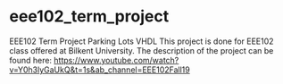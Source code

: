 # eee102_term_project
EEE102 Term Project Parking Lots VHDL
This project is done for EEE102 class offered at Bilkent University. The description of the project can be found here: https://www.youtube.com/watch?v=Y0h3lyGaUkQ&t=1s&ab_channel=EEE102Fall19
